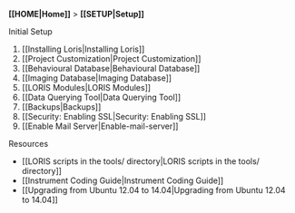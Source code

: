 **[[HOME|Home]]** > **[[SETUP|Setup]]**

Initial Setup

1. [[Installing Loris|Installing Loris]]
1. [[Project Customization|Project Customization]]
1. [[Behavioural Database|Behavioural Database]]
1. [[Imaging Database|Imaging Database]]
1. [[LORIS Modules|LORIS Modules]]
1. [[Data Querying Tool|Data Querying Tool]]
1. [[Backups|Backups]]
1. [[Security: Enabling SSL|Security: Enabling SSL]]
1. [[Enable Mail Server|Enable-mail-server]]

Resources

- [[LORIS scripts in the tools/ directory|LORIS scripts in the tools/ directory]]
- [[Instrument Coding Guide|Instrument Coding Guide]]
- [[Upgrading from Ubuntu 12.04 to 14.04|Upgrading from Ubuntu 12.04 to 14.04]]
